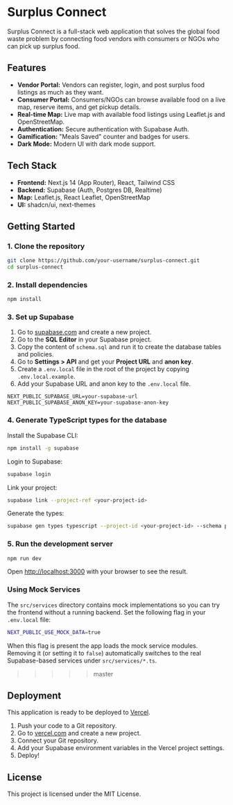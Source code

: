 # Surplus Connect

Surplus Connect is a full-stack web application that solves the global food waste problem by connecting food vendors with consumers or NGOs who can pick up surplus food.

## Features

- **Vendor Portal:** Vendors can register, login, and post surplus food listings as much as they want.
- **Consumer Portal:** Consumers/NGOs can browse available food on a live map, reserve items, and get pickup details.
- **Real-time Map:** Live map with available food listings using Leaflet.js and OpenStreetMap.
- **Authentication:** Secure authentication with Supabase Auth.
- **Gamification:** "Meals Saved" counter and badges for users.
- **Dark Mode:** Modern UI with dark mode support.

## Tech Stack

- **Frontend:** Next.js 14 (App Router), React, Tailwind CSS
- **Backend:** Supabase (Auth, Postgres DB, Realtime)
- **Map:** Leaflet.js, React Leaflet, OpenStreetMap
- **UI:** shadcn/ui, next-themes

## Getting Started

### 1. Clone the repository

```bash
git clone https://github.com/your-username/surplus-connect.git
cd surplus-connect
```

### 2. Install dependencies

```bash
npm install
```

### 3. Set up Supabase

1.  Go to [supabase.com](https://supabase.com/) and create a new project.
2.  Go to the **SQL Editor** in your Supabase project.
3.  Copy the content of `schema.sql` and run it to create the database tables and policies.
4.  Go to **Settings > API** and get your **Project URL** and **anon key**.
5.  Create a `.env.local` file in the root of the project by copying `.env.local.example`.
6.  Add your Supabase URL and anon key to the `.env.local` file.

```
NEXT_PUBLIC_SUPABASE_URL=your-supabase-url
NEXT_PUBLIC_SUPABASE_ANON_KEY=your-supabase-anon-key
```

### 4. Generate TypeScript types for the database

Install the Supabase CLI:

```bash
npm install -g supabase
```

Login to Supabase:

```bash
supabase login
```

Link your project:

```bash
supabase link --project-ref <your-project-id>
```

Generate the types:

```bash
supabase gen types typescript --project-id <your-project-id> --schema public > src/types/database.types.ts
```

### 5. Run the development server

```bash
npm run dev
```

Open [http://localhost:3000](http://localhost:3000) with your browser to see the result.

### Using Mock Services

The `src/services` directory contains mock implementations so you can try the frontend without a running backend. Set the following flag in your `.env.local` file:

```bash
NEXT_PUBLIC_USE_MOCK_DATA=true
```

When this flag is present the app loads the mock service modules. Removing it (or setting it to `false`) automatically switches to the real Supabase-based services under `src/services/*.ts`.

>>>>> master
## Deployment

This application is ready to be deployed to [Vercel](https://vercel.com/).

1.  Push your code to a Git repository.
2.  Go to [vercel.com](https://vercel.com/) and create a new project.
3.  Connect your Git repository.
4.  Add your Supabase environment variables in the Vercel project settings.
5.  Deploy!

## License

This project is licensed under the MIT License.